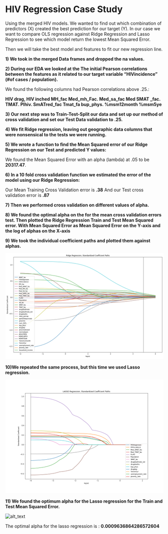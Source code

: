 
# HIV Regression Case Study


Using the merged HIV models. We wanted to find out which combination of predictors (X) created the best prediction for our target (Y). In our case we want to compare OLS regression against Ridge Regression and Lasso Regression to see which model return the lowest Mean Squared Error. 

Then we will take the best model and features to fit our new regression line.


**1) We took in the merged Data frames and dropped the na values.**

**2) During our EDA we looked at the The initial  Pearson correlations between the features as it related to our target variable  “HIVincidence” (#of cases / population).** 

We found the following columns had Pearson correlations above .25.:

**HIV drag, HIV inched  MH_fac      Med_mh_Fac.  Med_sa_fac    Med SMAT _fac.   TMAT.    Plhiv.  SmATred_fac          Tmat_fa              bup_phys.         %msm12month           %msm5ye**    



 
**3) Our next step was to Train-Test-Split our data and set up our method of cross validation and set our Test Data validation to .25.**


**4) We fit Ridge regression, leaving out geographic data columns that were nonsensical to the tests we were running.**


**5) We wrote a function to find the Mean Squared error of our Ridge Regression on our Test and predicted Y values:**

  We found the Mean Squared Error with an alpha (lambda) at .05 to be **20317.47**.


**6) In a 10 fold cross validation function we estimated the error of the model using our Ridge Regression:**

Our Mean Training Cross Validation error is **.38**
And our Test cross validation error is **.87**



 
**7) Then we  performed cross validation on different values of alpha.**




**8)  We found the optimal alpha on the for the mean cross validation errors test. 
Then plotted the Ridge Regression Train and Test Mean Squared error. With Mean Squared Error as Mean Squared Error on the Y-axis and the log of alphas on the X-axis**



 **9) We took the individual coefficient paths and plotted them against alphas.**

![alt text](https://github.com/kyle-black/regression_case_study/blob/main/images/ridge_regression_standard_coefficient_paths.png)


**10)We repeated the same process, but this time we used Lasso regression.**


![alt text](https://github.com/lraganit-star/regression_case_study/blob/main/images/LASSO_regression_standardized_coefficient_paths_pt2.png)


**11) We found the optimum alpha for the Lasso regression for the Train and Test Mean Squared Error.**

![alt_text](https://github.com/lraganit-star/regression_case_study/blob/main/images/LASSO_regression_train_and_test_MSE.png)

The optimal alpha for the lasso regression is : **0.0009636864286572604**




